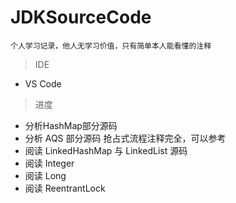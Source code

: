 # JDKSourceCode



`个人学习记录，他人无学习价值，只有简单本人能看懂的注释`

> IDE

*  VS Code


> 进度

* 分析HashMap部分源码
* 分析 AQS 部分源码 抢占式流程注释完全，可以参考
* 阅读 LinkedHashMap 与 LinkedList 源码
* 阅读 Integer 
* 阅读 Long 
* 阅读 ReentrantLock 